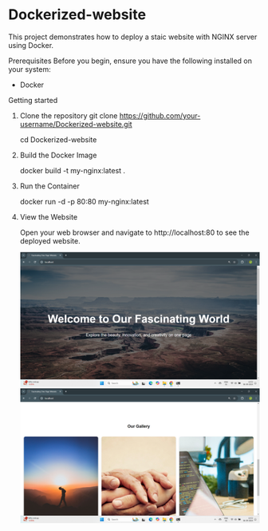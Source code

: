 # Dockerized-website

This project demonstrates how to deploy a staic website with NGINX server using Docker.

Prerequisites
Before you begin, ensure you have the following installed on your system:
* Docker

Getting started

1. Clone the repository
   git clone https://github.com/your-username/Dockerized-website.git
   
   cd Dockerized-website

2. Build the Docker Image

   docker build -t my-nginx:latest .

3. Run the Container
   
   docker run -d -p 80:80 my-nginx:latest
   
4. View the Website

   Open your web browser and navigate to http://localhost:80 to see the deployed website.

   ![image alt](https://github.com/kadamvignesh/Dockerized-website/blob/main/Screenshot%20(33).png?raw=true)
   ![image alt](https://github.com/kadamvignesh/Dockerized-website/blob/main/Screenshot%20(34).png?raw=true)
